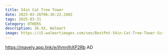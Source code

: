 ```yaml
---
title: 54in Cat Tree Tower
date: 2025-03-26T06:36:22.240Z
tags: 2025-03-31
Category: OTHERS
description: 36.XX, Walmart
image: https://i5.walmartimages.com/seo/BestPet-54in-Cat-Tree-Tower-Scratch-Posts-Condo-Toys-Dark-Gray-Perfect-for-Active-Cats_9967e827-01b9-46a9-b32b-1c12857c5ffb.ad9f2b57b025af538edabaf4e888c523.jpeg?odnHeight=640&odnWidth=640&odnBg=FFFFFF
---
```

https://mavely.app.link/e/ihmnIhXP2Rb   AD